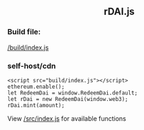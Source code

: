  <div align="center">
  <h2>rDAI.js</h2> 
</div>

### Build file:
[/build/index.js](/build/index.js)

### self-host/cdn

```
<script src="build/index.js"></script>
ethereum.enable();
let RedeemDai = window.RedeemDai.default;
let rDai = new RedeemDai(window.web3);
rDai.mint(amount);
```

View [/src/index.js](/src/index.js) for available functions
